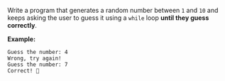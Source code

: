 Write a program that generates a random number between `1` and `10` and keeps asking the user to guess it using a `while` loop **until they guess correctly**.  

**Example:**  
```
Guess the number: 4  
Wrong, try again!  
Guess the number: 7  
Correct! 🎉
